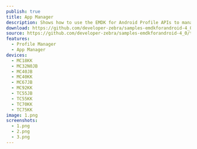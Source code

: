```yaml
---
publish: true
title: App Manager
description: Shows how to use the EMDK for Android Profile APIs to manage App Manager profiles.
download: https://github.com/developer-zebra/samples-emdkforandroid-4_0/archive/ProfileAppMgrSample1.zip
source: https://github.com/developer-zebra/samples-emdkforandroid-4_0/tree/ProfileAppMgrSample1
features: 
  - Profile Manager
  - App Manager
devices: 
  - MC18KK
  - MC32N0JB
  - MC40JB
  - MC40KK
  - MC67JB
  - MC92KK
  - TC55JB
  - TC55KK
  - TC70KK
  - TC75KK
image: 1.png
screenshots: 
  - 1.png
  - 2.png
  - 3.png
---
```


